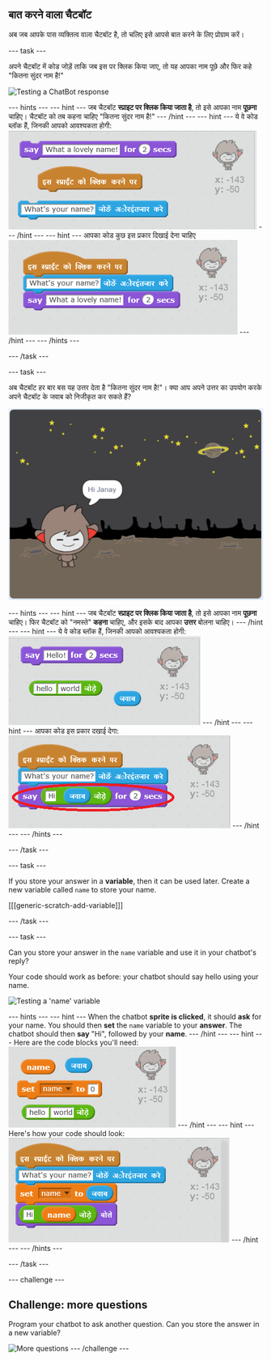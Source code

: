 ## बात करने वाला चैटबॉट

अब जब आपके पास व्यक्तित्व वाला चैटबॉट है, तो चलिए इसे आपसे बात करने के लिए प्रोग्राम करें।

\--- task \---

अपने चैटबॉट में कोड जोड़ें ताकि जब इस पर क्लिक किया जाए, तो यह आपका नाम पूछे और फिर कहे "कितना सुंदर नाम है!"

![Testing a ChatBot response](images/chatbot-ask-test.png)

\--- hints \--- \--- hint \--- जब चैटबॉट **स्प्राइट पर क्लिक किया जाता है**, तो इसे आपका नाम **पूछना** चाहिए। चैटबॉट को तब कहना चाहिए "कितना सुंदर नाम है!" \--- /hint \--- \--- hint \--- ये वे कोड ब्लॉक हैं, जिनकी आपको आवश्यकता होगी: ![Blocks for a ChatBot reply](images/chatbot-ask-blocks.png) \--- /hint \--- \--- hint \--- आपका कोड कुछ इस प्रकार दिखाई देना चाहिए ![Code for a ChatBot reply](images/chatbot-ask-code.png) \--- /hint \--- \--- /hints \---

\--- /task \---

\--- task \---

अब चैटबॉट हर बार बस यह उत्तर देता है "कितना सुंदर नाम है!"। क्या आप अपने उत्तर का उपयोग करके अपने चैटबॉट के जवाब को निजीकृत कर सकते हैं?

![Testing a personalised reply](images/chatbot-answer-test.png)

\--- hints \--- \--- hint \--- जब चैटबॉट **स्प्राइट पर क्लिक किया जाता है**, तो इसे आपका नाम **पूछना** चाहिए। फिर चैटबॉट को "नमस्ते" **कहना** चाहिए, और इसके बाद आपका **उत्तर** बोलना चाहिए। \--- /hint \--- \--- hint \--- ये वे कोड ब्लॉक हैं, जिनकी आपको आवश्यकता होगी: ![Blocks for a personalised reply](images/chatbot-answer-blocks.png) \--- /hint \--- \--- hint \--- आपका कोड इस प्रकार दखाई देगा: ![Code for a personalised reply](images/chatbot-answer-code.png) \--- /hint \--- \--- /hints \---

\--- /task \---

\--- task \---

If you store your answer in a **variable**, then it can be used later. Create a new variable called `name` to store your name.

[[[generic-scratch-add-variable]]]

\--- /task \---

\--- task \---

Can you store your answer in the `name` variable and use it in your chatbot's reply?

Your code should work as before: your chatbot should say hello using your name.

![Testing a 'name' variable](images/chatbot-ask-test.png)

\--- hints \--- \--- hint \--- When the chatbot **sprite is clicked**, it should **ask** for your name. You should then **set** the `name` variable to your **answer**. The chatbot should then **say** "Hi", followed by your **name**. \--- /hint \--- \--- hint \--- Here are the code blocks you'll need: ![Blocks for a 'name' variable](images/chatbot-variable-blocks.png) \--- /hint \--- \--- hint \--- Here's how your code should look: ![Code for a 'name' variable](images/chatbot-variable-code.png) \--- /hint \--- \--- /hints \---

\--- /task \---

\--- challenge \---

## Challenge: more questions

Program your chatbot to ask another question. Can you store the answer in a new variable?

![More questions](images/chatbot-question.png) \--- /challenge \---